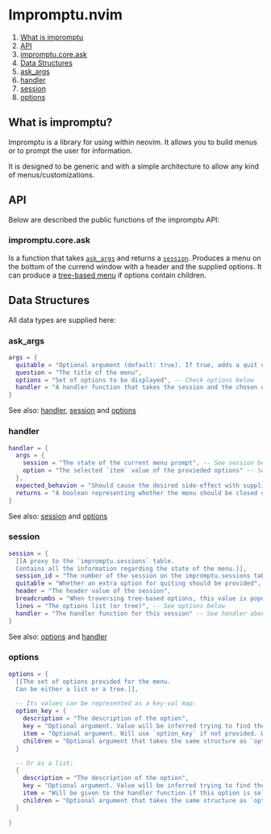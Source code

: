 # Impromptu.nvim

1. [What is impromptu](#what-is-impromptu?)
2. [API](#api)
  1. [impromptu.core.ask](#impromptu.core.ask)
3. [Data Structures](#data-structures)
  1. [ask_args](#ask_args)
  2. [handler](#handler)
  3. [session](#session)
  4. [options](#options)

## What is impromptu?

Impromptu is a library for using within neovim. It allows you to build menus or to prompt the user for information.

It is designed to be generic and with a simple architecture to allow any kind of menus/customizations.

## API

Below are described the public functions of the impromptu API:

### impromptu.core.ask

Is a function that takes [`ask_args`](#ask_args) and returns a [`session`](#session).
Produces a menu on the bottom of the currend window with a header and the supplied options.
It can produce a [tree-based menu](tree-based.md) if options contain children.

## Data Structures

All data types are supplied here:

### ask_args
```lua
args = {
  quitable = "Optional argument (default: true). If true, adds a quit option to the menu",
  question = "The title of the menu",
  options = "Set of options to be displayed", -- Check options below
  handler = "A handler function that takes the session and the chosen option" -- Check handler and session below
}
```
See also: [handler](#handler), [session](#session) and [options](#options)

### handler
```lua
handler = {
  args = {
    session = "The state of the current menu prompt", -- See session below
    option = "The selected `item` value of the provieded options" -- See options below
  },
  expected_behavion = "Should cause the desired side-effect with supplied args",
  returns = "A boolean representing whether the menu should be closed or not"
}
```
See also: [session](#session) and [options](#options)

### session
```lua
session = {
  [[A proxy to the `impromptu.sessions` table.
  Contains all the information regarding the state of the menu.]],
  session_id = "The number of the session on the impromptu.sessions table",
  quitable = "Whether an extra option for quiting should be provided",
  header = "The header value of the session",
  breadcrumbs = "When traversing tree-based options, this value is populated with the selected path",
  lines = "The options list (or tree)", -- See options below
  handler = "The handler function for this session" -- See handler above
}
```
See also: [options](#options) and [handler](#handler)

### options
```lua
options = {
  [[The set of options provided for the menu.
  Can be either a list or a tree.]],

  -- Its values can be represented as a key-val map:
  option_key = {
    description = "The description of the option",
    key = "Optional argument. Value will be inferred trying to find the best key based on the description",
    item = "Optional argument. Will use `option_key` if not provided. Will be given to the handler function if this option is selected."
    children = "Optional argument that takes the same structure as `options`."
  }

  -- Or as a list:
  {
    description = "The description of the option",
    key = "Optional argument. Value will be inferred trying to find the best key based on the description",
    item = "Will be given to the handler function if this option is selected."
    children = "Optional argument that takes the same structure as `options`."
  }

}
```
